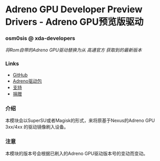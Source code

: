 # Adreno GPU Developer Preview Drivers - Adreno GPU预览版驱动
### osm0sis @ xda-developers
*将Rom自带的Adreno GPU驱动替换为从 高通官方 获取到的最新版本*

### Links
* [GitHub](https://github.com/Magisk-Modules-Repo/Adreno-Systemless-Installer)
* [Adreno驱动包](https://basketbuild.com/devs/osm0sis/adreno)
* [支持](https://forum.xda-developers.com/google-nexus-5/themes-apps/marshmallow-qualcomm-adreno-gpu-drivers-t3228002/post67117557#post67117557)
* [捐赠](https://forum.xda-developers.com/donatetome.php?u=4544860)

### 介绍
本模块会以SuperSU或者Magisk的形式，来将原基于Nexus的Adreno GPU 3xx/4xx 的驱动镜像刷入设备。

### 注意
本模块的版本号会根据已刷入的Adreno GPU驱动版本号的变动而变动。